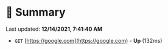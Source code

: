 # 📖 Summary
Last updated: **12/14/2021, 7:41:40 AM**

- `GET` [https://google.com](https://google.com) - **Up** (132ms)
